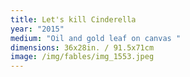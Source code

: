 ```yaml
---
title: Let's kill Cinderella
year: "2015"
medium: "Oil and gold leaf on canvas "
dimensions: 36x28in. / 91.5x71cm
image: /img/fables/img_1553.jpeg
---
```




